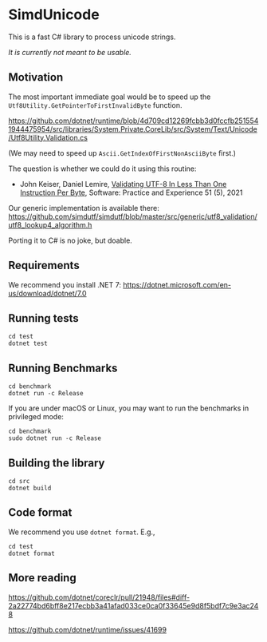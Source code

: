 # SimdUnicode

This is a fast C# library to process unicode strings.

*It is currently not meant to be usable.*

## Motivation

The most important immediate goal would be to speed up the 
`Utf8Utility.GetPointerToFirstInvalidByte` function.

https://github.com/dotnet/runtime/blob/4d709cd12269fcbb3d0fccfb2515541944475954/src/libraries/System.Private.CoreLib/src/System/Text/Unicode/Utf8Utility.Validation.cs


(We may need to speed up `Ascii.GetIndexOfFirstNonAsciiByte` first.)

The question is whether we could do it using this routine:

* John Keiser, Daniel Lemire, [Validating UTF-8 In Less Than One Instruction Per Byte](https://arxiv.org/abs/2010.03090), Software: Practice and Experience 51 (5), 2021

Our generic implementation is available there: https://github.com/simdutf/simdutf/blob/master/src/generic/utf8_validation/utf8_lookup4_algorithm.h

Porting it to C# is no joke, but doable.

## Requirements

We recommend you install .NET 7: https://dotnet.microsoft.com/en-us/download/dotnet/7.0


## Running tests

```
cd test
dotnet test
```

## Running Benchmarks

```
cd benchmark
dotnet run -c Release
```

If you are under macOS or Linux, you may want to run the benchmarks in privileged mode:

```
cd benchmark
sudo dotnet run -c Release
```


## Building the library

```
cd src
dotnet build
```

## Code format

We recommend you use `dotnet format`. E.g.,

```
cd test
dotnet format
```


## More reading 


https://github.com/dotnet/coreclr/pull/21948/files#diff-2a22774bd6bff8e217ecbb3a41afad033ce0ca0f33645e9d8f5bdf7c9e3ac248

https://github.com/dotnet/runtime/issues/41699
